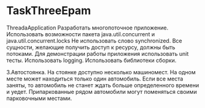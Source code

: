 # TaskThreeEpam
ThreadaApplication
Разработать многопоточное приложение.
Использовать возможности пакета java.util.concurrent и java.util.concurrent.locks
Не использовать слово synchronized.
Все сущности, желающие получить доступ к ресурсу, должны быть потоками.
Для демонстрации работы приложения использовать unit тесты.
Использовать logging.
Использовать библиотеки сборки.


3.Автостоянка. На стоянке доступно несколько машиномест. На одном месте может находиться только один автомобиль.
Если все места заняты, то автомобиль не станет ждать больше определенного времени и уедет.
Припаркованные рядом автомобили могут поменяться своими парковочными местами.
